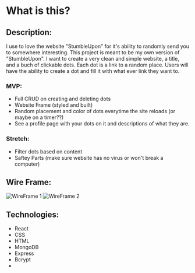 # What is this?

## Description: 
I use to love the website "StumbleUpon" for it's ability to randomly send you to somewhere interesting. This project is meant to be my own version of "StumbleUpon". I want to create a very clean and simple website, a title, and a buch of clickable dots. Each dot is a link to a random place. Users will have the ability to create a dot and fill it with what ever link they want to.

### MVP:
- Full CRUD on creating and deleting dots
- Website Frame (styled and built)
- Random placement and color of dots everytime the site reloads (or maybe on a timer??)
- See a profile page with your dots on it and descriptions of what they are. 

### Stretch:
- Filter dots based on content
- Saftey Parts (make sure website has no virus or won't break a computer)

## Wire Frame:
![WireFrame 1](../p4_wireFrame_1?raw=true)
![WireFrame 2](../p4_wireFrame_2?raw=true)



## Technologies:
- React
- CSS
- HTML
- MongoDB
- Express
- Bcrypt
- 
